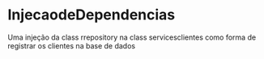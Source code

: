 # InjecaodeDependencias
Uma injeção da class rrepository na class servicesclientes como forma de registrar os clientes na base de dados
